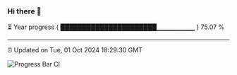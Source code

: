 ### Hi there 👋

⏳ Year progress { ██████████████████████▁▁▁▁▁▁▁▁ } 75.07 %

---

⏰ Updated on Tue, 01 Oct 2024 18:29:30 GMT

![Progress Bar CI](https://github.com/ZhaoGui/ZhaoGui/workflows/Progress%20Bar%20CI/badge.svg)
